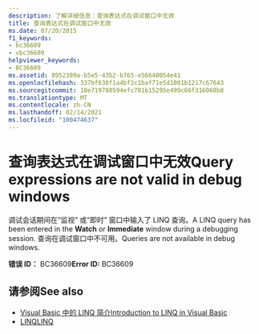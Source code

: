 ```yaml
---
description: 了解详细信息：查询表达式在调试窗口中无效
title: 查询表达式在调试窗口中无效
ms.date: 07/20/2015
f1_keywords:
- bc36609
- vbc36609
helpviewer_keywords:
- BC36609
ms.assetid: 8952389a-b5e5-43b2-b765-e56640054e41
ms.openlocfilehash: 337bf630f1a4bf2c1baf71e5d1001b1217c67643
ms.sourcegitcommit: 10e719780594efc781b15295e499c66f316068b8
ms.translationtype: MT
ms.contentlocale: zh-CN
ms.lasthandoff: 02/14/2021
ms.locfileid: "100474637"
---
```

# <a name="query-expressions-are-not-valid-in-debug-windows"></a><span data-ttu-id="62874-103">查询表达式在调试窗口中无效</span><span class="sxs-lookup"><span data-stu-id="62874-103">Query expressions are not valid in debug windows</span></span>

<span data-ttu-id="62874-104">调试会话期间在“监视”  或“即时”  窗口中输入了 LINQ 查询。</span><span class="sxs-lookup"><span data-stu-id="62874-104">A LINQ query has been entered in the **Watch** or **Immediate** window during a debugging session.</span></span> <span data-ttu-id="62874-105">查询在调试窗口中不可用。</span><span class="sxs-lookup"><span data-stu-id="62874-105">Queries are not available in debug windows.</span></span>  
  
 <span data-ttu-id="62874-106">**错误 ID：** BC36609</span><span class="sxs-lookup"><span data-stu-id="62874-106">**Error ID:** BC36609</span></span>  
  
## <a name="see-also"></a><span data-ttu-id="62874-107">请参阅</span><span class="sxs-lookup"><span data-stu-id="62874-107">See also</span></span>

- [<span data-ttu-id="62874-108">Visual Basic 中的 LINQ 简介</span><span class="sxs-lookup"><span data-stu-id="62874-108">Introduction to LINQ in Visual Basic</span></span>](../programming-guide/language-features/linq/introduction-to-linq.md)
- [<span data-ttu-id="62874-109">LINQ</span><span class="sxs-lookup"><span data-stu-id="62874-109">LINQ</span></span>](../programming-guide/language-features/linq/index.md)
